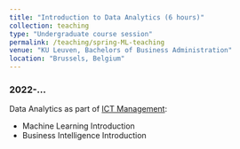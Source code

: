 ```yaml
---
title: "Introduction to Data Analytics (6 hours)"
collection: teaching
type: "Undergraduate course session"
permalink: /teaching/spring-ML-teaching
venue: "KU Leuven, Bachelors of Business Administration"
location: "Brussels, Belgium"
---
```

### 2022-...
Data Analytics as part of [ICT Management](https://onderwijsaanbod.kuleuven.be/2022/syllabi/e/HBA22CE.htm#activetab=doelstellingen_idp1224768):
* Machine Learning Introduction
* Business Intelligence Introduction
